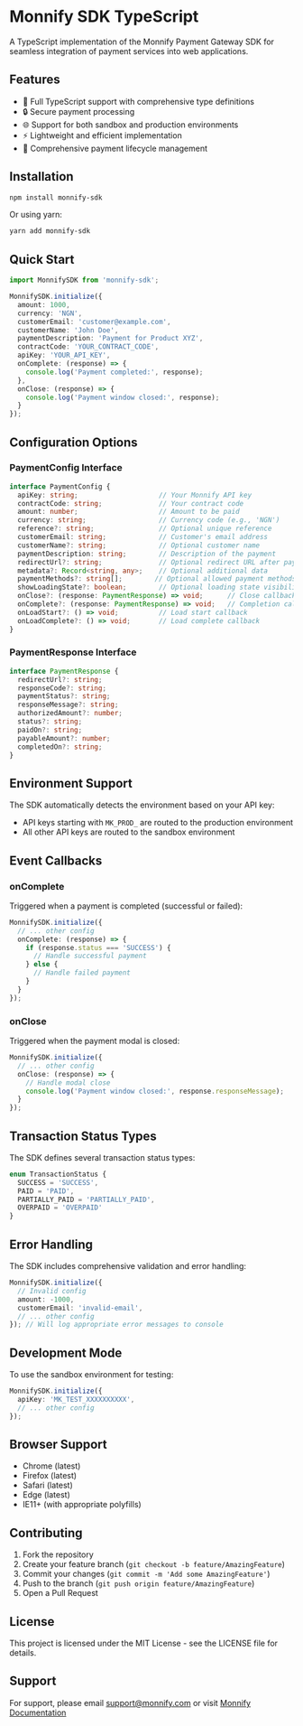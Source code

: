 # Monnify SDK TypeScript

A TypeScript implementation of the Monnify Payment Gateway SDK for seamless integration of payment services into web applications.

## Features

- 🎯 Full TypeScript support with comprehensive type definitions
- 🔒 Secure payment processing
- 🌐 Support for both sandbox and production environments
- ⚡ Lightweight and efficient implementation
- 🔄 Comprehensive payment lifecycle management

## Installation

```bash
npm install monnify-sdk
```

Or using yarn:

```bash
yarn add monnify-sdk
```

## Quick Start

```typescript
import MonnifySDK from 'monnify-sdk';

MonnifySDK.initialize({
  amount: 1000,
  currency: 'NGN',
  customerEmail: 'customer@example.com',
  customerName: 'John Doe',
  paymentDescription: 'Payment for Product XYZ',
  contractCode: 'YOUR_CONTRACT_CODE',
  apiKey: 'YOUR_API_KEY',
  onComplete: (response) => {
    console.log('Payment completed:', response);
  },
  onClose: (response) => {
    console.log('Payment window closed:', response);
  }
});
```

## Configuration Options

### PaymentConfig Interface

```typescript
interface PaymentConfig {
  apiKey: string;                    // Your Monnify API key
  contractCode: string;              // Your contract code
  amount: number;                    // Amount to be paid
  currency: string;                  // Currency code (e.g., 'NGN')
  reference?: string;                // Optional unique reference
  customerEmail: string;             // Customer's email address
  customerName?: string;             // Optional customer name
  paymentDescription: string;        // Description of the payment
  redirectUrl?: string;              // Optional redirect URL after payment
  metadata?: Record<string, any>;    // Optional additional data
  paymentMethods?: string[];        // Optional allowed payment methods
  showLoadingState?: boolean;        // Optional loading state visibility
  onClose?: (response: PaymentResponse) => void;      // Close callback
  onComplete?: (response: PaymentResponse) => void;   // Completion callback
  onLoadStart?: () => void;          // Load start callback
  onLoadComplete?: () => void;       // Load complete callback
}
```

### PaymentResponse Interface

```typescript
interface PaymentResponse {
  redirectUrl?: string;
  responseCode?: string;
  paymentStatus?: string;
  responseMessage?: string;
  authorizedAmount?: number;
  status?: string;
  paidOn?: string;
  payableAmount?: number;
  completedOn?: string;
}
```

## Environment Support

The SDK automatically detects the environment based on your API key:

- API keys starting with `MK_PROD_` are routed to the production environment
- All other API keys are routed to the sandbox environment

## Event Callbacks

### onComplete

Triggered when a payment is completed (successful or failed):

```typescript
MonnifySDK.initialize({
  // ... other config
  onComplete: (response) => {
    if (response.status === 'SUCCESS') {
      // Handle successful payment
    } else {
      // Handle failed payment
    }
  }
});
```

### onClose

Triggered when the payment modal is closed:

```typescript
MonnifySDK.initialize({
  // ... other config
  onClose: (response) => {
    // Handle modal close
    console.log('Payment window closed:', response.responseMessage);
  }
});
```

## Transaction Status Types

The SDK defines several transaction status types:

```typescript
enum TransactionStatus {
  SUCCESS = 'SUCCESS',
  PAID = 'PAID',
  PARTIALLY_PAID = 'PARTIALLY_PAID',
  OVERPAID = 'OVERPAID'
}
```

## Error Handling

The SDK includes comprehensive validation and error handling:

```typescript
MonnifySDK.initialize({
  // Invalid config
  amount: -1000,
  customerEmail: 'invalid-email',
  // ... other config
}); // Will log appropriate error messages to console
```

## Development Mode

To use the sandbox environment for testing:

```typescript
MonnifySDK.initialize({
  apiKey: 'MK_TEST_XXXXXXXXXX',
  // ... other config
});
```

## Browser Support

- Chrome (latest)
- Firefox (latest)
- Safari (latest)
- Edge (latest)
- IE11+ (with appropriate polyfills)

## Contributing

1. Fork the repository
2. Create your feature branch (`git checkout -b feature/AmazingFeature`)
3. Commit your changes (`git commit -m 'Add some AmazingFeature'`)
4. Push to the branch (`git push origin feature/AmazingFeature`)
5. Open a Pull Request

## License

This project is licensed under the MIT License - see the LICENSE file for details.

## Support

For support, please email <support@monnify.com> or visit [Monnify Documentation](https://developers.monnify.com/docs/)
